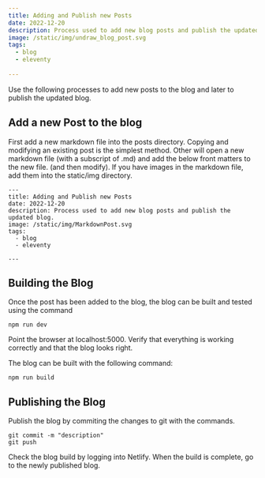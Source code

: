 ```yaml
---
title: Adding and Publish new Posts
date: 2022-12-20
description: Process used to add new blog posts and publish the updated blog. 
image: /static/img/undraw_blog_post.svg  
tags:
  - blog
  - eleventy
  
---
```

Use the following processes to add new posts to the blog and later to publish the updated blog.  

## Add a new Post to the blog
First add a new markdown file into the posts directory.  Copying and modifying an existing post is the simplest method.  Other will open a new markdown file (with a subscript of .md) and add the below front matters to the new file. (and then modify). If you have images in the markdown file, add them into the static/img directory. 

```
---
title: Adding and Publish new Posts
date: 2022-12-20
description: Process used to add new blog posts and publish the updated blog. 
image: /static/img/MarkdownPost.svg  
tags:
  - blog
  - eleventy
  
---
```
## Building the Blog
Once the post has been added to the blog, the blog can be built and tested using the command

```
npm run dev
```
Point the browser at localhost:5000. Verify that everything is working correctly and that the blog looks right. 

The blog can be built with the following command:

```
npm run build
```
 

## Publishing the Blog
Publish the blog by commiting the changes to git with the commands.

```
git commit -m "description"
git push
```
Check the blog build by logging into Netlify.  When the build is complete, go to the newly published blog. 





